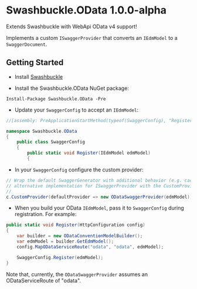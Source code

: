 Swashbuckle.OData 1.0.0-alpha
=========

Extends Swashbuckle with WebApi OData v4 support!

Implements a custom <code>ISwaggerProvider</code> that converts an <code>IEdmModel</code> to a <code>SwaggerDocument</code>.

## Getting Started ##

* Install [Swashbuckle](https://github.com/domaindrivendev/Swashbuckle)

* Install the Swashbuckle.OData NuGet package:

<code>Install-Package Swashbuckle.OData -Pre</code>

* Update your <code>SwaggerConfig</code> to accept an <code>IEdmModel</code>:
```csharp
//[assembly: PreApplicationStartMethod(typeof(SwaggerConfig), "Register")]

namespace Swashbuckle.OData
{
    public class SwaggerConfig
    {
        public static void Register(IEdmModel edmModel)
        {
```

* In your <code>SwaggerConfig</code> configure the custom provider:
```csharp
// Wrap the default SwaggerGenerator with additional behavior (e.g. caching) or provide an
// alternative implementation for ISwaggerProvider with the CustomProvider option.
//
c.CustomProvider(defaultProvider => new ODataSwaggerProvider(edmModel));
```

* When you build your OData <code>IEdmModel</code>, pass it to <code>SwaggerConfig</code> during registration. For example:
```csharp
public static void Register(HttpConfiguration config)
{
    var builder = new ODataConventionModelBuilder();
    var edmModel = builder.GetEdmModel();
    config.MapODataServiceRoute("odata", "odata", edmModel);

    SwaggerConfig.Register(edmModel);
}
```
Note that, currently, the <code>ODataSwaggerProvider</code> assumes an ODataServiceRoute of "odata".
